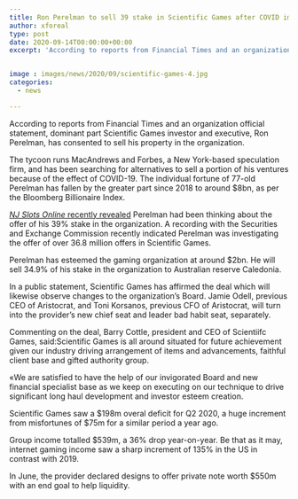 ```yaml
---
title: Ron Perelman to sell 39 stake in Scientific Games after COVID impact
author: xforeal 
type: post
date: 2020-09-14T00:00:00+00:00
excerpt: 'According to reports from Financial Times and an organization public statement, larger part Scientific Games investor and administrator, Ron Perelman, has consented to sell his possessions in the company '


image : images/news/2020/09/scientific-games-4.jpg
categories:
  - news

---
```

According to reports from Financial Times and an organization official statement, dominant part Scientific Games investor and executive, Ron Perelman, has consented to sell his property in the organization. 

The tycoon runs MacAndrews and Forbes, a New York-based speculation firm, and has been searching for alternatives to sell a portion of his ventures because of the effect of COVID-19. The individual fortune of 77-old Perelman has fallen by the greater part since 2018 to around $8bn, as per the Bloomberg Billionaire Index. 

[_NJ Slots Online_ recently revealed][1] Perelman had been thinking about the offer of his 39&percnt; stake in the organization. A recording with the Securities and Exchange Commission recently indicated Perelman was investigating the offer of over 36.8 million offers in Scientific Games. 

Perelman has esteemed the gaming organization at around $2bn. He will sell 34.9&percnt; of his stake in the organization to Australian reserve Caledonia. 

In a public statement, Scientific Games has affirmed the deal which will likewise observe changes to the organization&#8217;s Board. Jamie Odell, previous CEO of Aristocrat, and Toni Korsanos, previous CFO of Aristocrat, will turn into the provider&#8217;s new chief seat and leader bad habit seat, separately. 

Commenting on the deal, Barry Cottle, president and CEO of Scientiifc Games, said:Scientific Games is all around situated for future achievement given our industry driving arrangement of items and advancements, faithful client base and gifted authority group. 

&#171;We are satisfied to have the help of our invigorated Board and new financial specialist base as we keep on executing on our technique to drive significant long haul development and investor esteem creation. 

Scientific Games saw a $198m overal deficit for Q2 2020, a huge increment from misfortunes of $75m for a similar period a year ago. 

Group income totalled $539m, a 36&percnt; drop year-on-year. Be that as it may, internet gaming income saw a sharp increment of 135&percnt; in the US in contrast with 2019. 

In June, the provider declared designs to offer private note worth $550m with an end goal to help liquidity.

 [1]: #